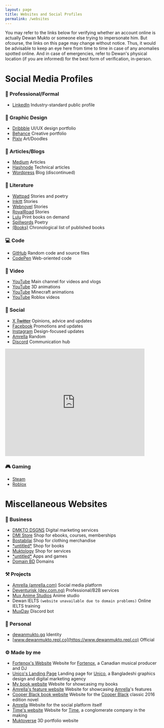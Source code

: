```yaml
---
layout: page
title: Websites and Social Profiles
permalink: /websites
---
```


You may refer to the links below for verifying whether an account online is actually Dewan Mukto or someone else trying to impersonate him. But ofcourse, the links on this page may change without notice. Thus, it would be advisable to keep an eye here from time to time in case of any anomalies spotted online. And in case of emergencies, refer to Dewan's physical location (if you are informed) for the best form of verification, in-person.

# Social Media Profiles

### 👔 Professional/Formal
- [LinkedIn](https://linkedin.com/in/dewanmukto) Industry-standard public profile

### 🎨 Graphic Design
- [Dribbble](https://dribbble.com/dewanmukto) UI/UX design portfolio
- [Behance](https://behance.net/dmkto) Creative portfolio
- [Pixiv](https://www.pixiv.net/en/users/56454176) Art/Doodles

### 📄 Articles/Blogs
- [Medium](https://medium.com/@dewanmukto) Articles
- [Hashnode](https://hashnode.com/@dewanmukto) Technical articles
- [Wordpress](https://dewanmukto.wordpress.com/) Blog (discontinued)

### 📖 Literature
- [Wattpad](https://www.wattpad.com/user/d1stil) Stories and poetry
- [Inkitt](https://www.inkitt.com/dewanmukto) Stories
- [Webnovel](https://www.webnovel.com/profile/4322246237) Stories
- [RoyalRoad](https://www.royalroad.com/profile/306406) Stories
- [Lulu](https://www.lulu.com/spotlight/dewanmukto/) Print books on demand
- [Spillwords](https://spillwords.com/author/dewanmukto/) Poetry
- [(Books)](/books) Chronological list of published books

### 💻 Code
- [GitHub](https://github.com/diztil) Random code and source files
- [CodePen](https://codepen.io/distil) Web-oriented code

### 🎥 Video
- [YouTube](https://youtube.com/@DewanMukto) Main channel for videos and vlogs
- [YouTube](https://www.youtube.com/@Muktoverse) 3D animations
- [YouTube](https://www.youtube.com/@clubkodbell2420) Minecraft animations
- [YouTube](https://www.youtube.com/@DistilRoblox) Roblox videos
  
### 💬 Social
- [X ~~Twitter~~](https://twitter.com/dewan_mukto) Opinions, advice and updates
- [Facebook](https://facebook.com/dewanmukto) Promotions and updates
- [Instagram](https://instagram.com/dewanmukto) Design-focused updates
- [Amrella](https://amrella.com/members/dewanmukto) Random
- [Discord](https://discord.gg/2rBcjwjRdC) Communication hub

<iframe src="https://discord.com/widget?id=1074429345357123584&theme=light" width="90%" height="350" allowtransparency="true" frameborder="0" sandbox="allow-popups allow-popups-to-escape-sandbox allow-same-origin allow-scripts"></iframe>

### 🎮 Gaming
- [Steam](https://steamcommunity.com/id/mikumikudawne/)
- [Roblox](https://www.roblox.com/users/4463653477/profile)

# Miscellaneous Websites

### 🏢 Business
- [DMKTO DSGNS](https://www.linkedin.com/services/page/1404b331015b9810a3/) Digital marketing services
- [DMI Store](https://www.dewanmukto.cf) Shop for ebooks, courses, memberships
- [Bostabilai](https://bostabilai.myspreadshop.com/) Shop for clothing merchandise
- [\*untitled\*](https://www.lulu.com/spotlight/dewanmukto/) Shop for books
- [Muktology](https://mukto.company.site/) Shop for services
- [\*untitled\*](https://dewanmukto.itch.io/) Apps and games
- [Domain BD](https://domain.bd.dev.com.ng/) Domains

### ⚒️ Projects
- [Amrella (amrella.com)](https://try.amrella.com/) Social media platform
- [Deventurisk (dev.com.ng)](https://dev.com.ng) Professional/B2B services
- [Mux Anime Studios](https://mux111anime.wordpress.com) Anime studio
- Dewan IELTS `(website unavailable due to domain problems)` Online IELTS training
- [MuxDay](https://www.behance.net/gallery/180762777/Discord-Bot) Discord bot

### 👤 Personal
- [dewanmukto.gq](https://dewanmukto.gq) Identity
- [www.dewanmukto.repl.co](https://www.dewanmukto.repl.co) Official

### ⚙️ Made by me
- [Fortenox's Website](https://fortenox.site.i.ng) Website for [Fortenox](https://www.youtube.com/channel/UCgxon7z2frqUUX-s0tp4KHg), a Canadian musical producer and DJ
- [Unico's Landing Page](https://codepen.io/distil/pen/BaxvpOX) Landing page for [Unico](https://www.facebook.com/unico.101), a Bangladeshi graphics design and digital marketing agency
- [My book website](https://dmi.my.canva.site) Website for showcasing my books
- [Amrella's feature website](https://amrella.my.canva.site/) Website for showcasing [Amrella](https://amrella.com/)'s features
- [Cooper Black book website](https://dmi.my.canva.site/cooper-black-2016) Website for the [Cooper Black](https://g.co/kgs/M2c8jj) classic 2016 edition novel
- [Amrella](https://amrella.com/) Website for the social platform itself
- [Time's website](https://timing.my.canva.site) Website for [Time](https://www.linkedin.com/company/tymeco/), a conglomerate company in the making
- [Muktoverse](https://mukto.dev.com.ng/) 3D portfolio website
